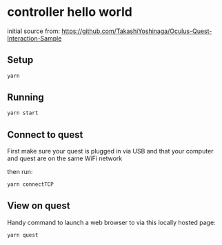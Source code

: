 # controller hello world

initial source from: https://github.com/TakashiYoshinaga/Oculus-Quest-Interaction-Sample

## Setup

```bash
yarn
```

## Running

```bash
yarn start
```

## Connect to quest

First make sure your quest is plugged in via USB and that your computer and quest are on the same WiFi network

then run:

```bash
yarn connectTCP
```

## View on quest

Handy command to launch a web browser to via this locally hosted page:

```bash
yarn quest
```
